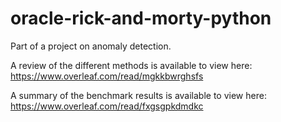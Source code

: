 # oracle-rick-and-morty-python

Part of a project on anomaly detection.

A review of the different methods is available to view here:
https://www.overleaf.com/read/mgkkbwrghsfs

A summary of the benchmark results is available to view here:
https://www.overleaf.com/read/fxgsgpkdmdkc
